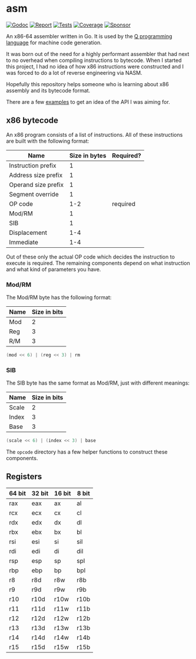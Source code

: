 # asm

[![Godoc][godoc-image]][godoc-url]
[![Report][report-image]][report-url]
[![Tests][tests-image]][tests-url]
[![Coverage][coverage-image]][coverage-url]
[![Sponsor][sponsor-image]][sponsor-url]

An x86-64 assembler written in Go. It is used by the [Q programming language](https://github.com/akyoto/q) for machine code generation.

It was born out of the need for a highly performant assembler that had next to no overhead when compiling instructions to bytecode. When I started this project, I had no idea of how x86 instructions were constructed and I was forced to do a lot of reverse engineering via NASM.

Hopefully this repository helps someone who is learning about x86 assembly and its bytecode format.

There are a few [examples](https://github.com/akyoto/asm/tree/master/examples) to get an idea of the API I was aiming for.

## x86 bytecode

An x86 program consists of a list of instructions. All of these instructions are built with the following format:

| Name                | Size in bytes | Required? |
|---------------------|---------------|-----------|
| Instruction prefix  | 1             |           |
| Address size prefix | 1             |           |
| Operand size prefix | 1             |           |
| Segment override    | 1             |           |
| OP code             | 1-2           | required  |
| Mod/RM              | 1             |           |
| SIB                 | 1             |           |
| Displacement        | 1-4           |           |
| Immediate           | 1-4           |           |

Out of these only the actual OP code which decides the instruction to execute is required. The remaining components depend on what instruction and what kind of parameters you have.

### Mod/RM

The Mod/RM byte has the following format:

| Name | Size in bits |
|------|--------------|
| Mod  | 2            |
| Reg  | 3            |
| R/M  | 3            |

```go
(mod << 6) | (reg << 3) | rm
```

### SIB

The SIB byte has the same format as Mod/RM, just with different meanings:

| Name  | Size in bits |
|-------|--------------|
| Scale | 2            |
| Index | 3            |
| Base  | 3            |

```go
(scale << 6) | (index << 3) | base
```

The `opcode` directory has a few helper functions to construct these components.

## Registers

| 64 bit | 32 bit | 16 bit | 8 bit |
|--------|--------|--------|-------|
| rax    | eax    | ax     | al    |
| rcx    | ecx    | cx     | cl    |
| rdx    | edx    | dx     | dl    |
| rbx    | ebx    | bx     | bl    |
| rsi    | esi    | si     | sil   |
| rdi    | edi    | di     | dil   |
| rsp    | esp    | sp     | spl   |
| rbp    | ebp    | bp     | bpl   |
| r8     | r8d    | r8w    | r8b   |
| r9     | r9d    | r9w    | r9b   |
| r10    | r10d   | r10w   | r10b  |
| r11    | r11d   | r11w   | r11b  |
| r12    | r12d   | r12w   | r12b  |
| r13    | r13d   | r13w   | r13b  |
| r14    | r14d   | r14w   | r14b  |
| r15    | r15d   | r15w   | r15b  |

[godoc-image]: https://godoc.org/github.com/akyoto/asm?status.svg
[godoc-url]: https://godoc.org/github.com/akyoto/asm
[report-image]: https://goreportcard.com/badge/github.com/akyoto/asm
[report-url]: https://goreportcard.com/report/github.com/akyoto/asm
[tests-image]: https://cloud.drone.io/api/badges/akyoto/asm/status.svg
[tests-url]: https://cloud.drone.io/akyoto/asm
[coverage-image]: https://codecov.io/gh/akyoto/asm/graph/badge.svg
[coverage-url]: https://codecov.io/gh/akyoto/asm
[sponsor-image]: https://img.shields.io/badge/github-donate-green.svg
[sponsor-url]: https://github.com/users/akyoto/sponsorship
